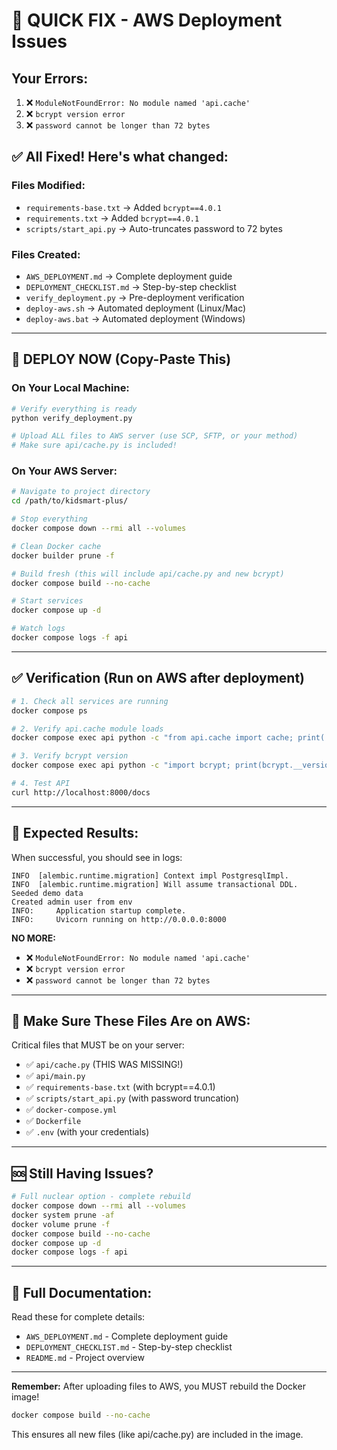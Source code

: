 # 🚨 QUICK FIX - AWS Deployment Issues

## Your Errors:
1. ❌ `ModuleNotFoundError: No module named 'api.cache'`
2. ❌ `bcrypt version error`
3. ❌ `password cannot be longer than 72 bytes`

## ✅ All Fixed! Here's what changed:

### Files Modified:
- `requirements-base.txt` → Added `bcrypt==4.0.1`
- `requirements.txt` → Added `bcrypt==4.0.1`
- `scripts/start_api.py` → Auto-truncates password to 72 bytes

### Files Created:
- `AWS_DEPLOYMENT.md` → Complete deployment guide
- `DEPLOYMENT_CHECKLIST.md` → Step-by-step checklist
- `verify_deployment.py` → Pre-deployment verification
- `deploy-aws.sh` → Automated deployment (Linux/Mac)
- `deploy-aws.bat` → Automated deployment (Windows)

---

## 🚀 DEPLOY NOW (Copy-Paste This)

### On Your Local Machine:
```bash
# Verify everything is ready
python verify_deployment.py

# Upload ALL files to AWS server (use SCP, SFTP, or your method)
# Make sure api/cache.py is included!
```

### On Your AWS Server:
```bash
# Navigate to project directory
cd /path/to/kidsmart-plus/

# Stop everything
docker compose down --rmi all --volumes

# Clean Docker cache
docker builder prune -f

# Build fresh (this will include api/cache.py and new bcrypt)
docker compose build --no-cache

# Start services
docker compose up -d

# Watch logs
docker compose logs -f api
```

---

## ✅ Verification (Run on AWS after deployment)

```bash
# 1. Check all services are running
docker compose ps

# 2. Verify api.cache module loads
docker compose exec api python -c "from api.cache import cache; print('✓ OK')"

# 3. Verify bcrypt version
docker compose exec api python -c "import bcrypt; print(bcrypt.__version__)"

# 4. Test API
curl http://localhost:8000/docs
```

---

## 🎯 Expected Results:

When successful, you should see in logs:
```
INFO  [alembic.runtime.migration] Context impl PostgresqlImpl.
INFO  [alembic.runtime.migration] Will assume transactional DDL.
Seeded demo data
Created admin user from env
INFO:     Application startup complete.
INFO:     Uvicorn running on http://0.0.0.0:8000
```

**NO MORE:**
- ❌ `ModuleNotFoundError: No module named 'api.cache'`
- ❌ `bcrypt version error`
- ❌ `password cannot be longer than 72 bytes`

---

## 📁 Make Sure These Files Are on AWS:

Critical files that MUST be on your server:
- ✅ `api/cache.py` (THIS WAS MISSING!)
- ✅ `api/main.py`
- ✅ `requirements-base.txt` (with bcrypt==4.0.1)
- ✅ `scripts/start_api.py` (with password truncation)
- ✅ `docker-compose.yml`
- ✅ `Dockerfile`
- ✅ `.env` (with your credentials)

---

## 🆘 Still Having Issues?

```bash
# Full nuclear option - complete rebuild
docker compose down --rmi all --volumes
docker system prune -af
docker volume prune -f
docker compose build --no-cache
docker compose up -d
docker compose logs -f api
```

---

## 📖 Full Documentation:

Read these for complete details:
- `AWS_DEPLOYMENT.md` - Complete deployment guide
- `DEPLOYMENT_CHECKLIST.md` - Step-by-step checklist
- `README.md` - Project overview

---

**Remember:** After uploading files to AWS, you MUST rebuild the Docker image!

```bash
docker compose build --no-cache
```

This ensures all new files (like api/cache.py) are included in the image.

